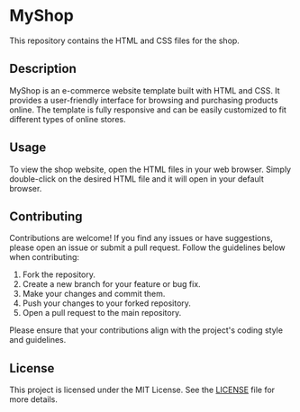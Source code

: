 # MyShop

This repository contains the HTML and CSS files for the shop.

## Description

MyShop is an e-commerce website template built with HTML and CSS.
It provides a user-friendly interface for browsing and purchasing products online.
The template is fully responsive and can be easily customized to fit different types of online stores.

## Usage

To view the shop website, open the HTML files in your web browser. Simply double-click on the desired HTML file and it will open in your default browser.

## Contributing

Contributions are welcome! If you find any issues or have suggestions, please open an issue or submit a pull request. Follow the guidelines below when contributing:

1. Fork the repository.
2. Create a new branch for your feature or bug fix.
3. Make your changes and commit them.
4. Push your changes to your forked repository.
5. Open a pull request to the main repository.

Please ensure that your contributions align with the project's coding style and guidelines.

## License

This project is licensed under the MIT License. See the [LICENSE](LICENSE) file for more details.
